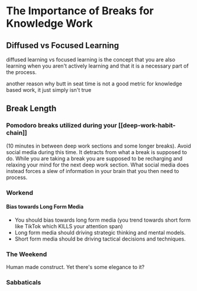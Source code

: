 # The Importance of Breaks for Knowledge Work

## Diffused vs Focused Learning
diffused learning vs focused learning is the concept that you are also learning when you aren't actively learning and that it is a necessary part of the process. 

another reason why butt in seat time is not a good metric for knowledge based work, it just simply isn't true

## Break Length
###  Pomodoro breaks utilized during your [[deep-work-habit-chain]]
(10 minutes in between deep work sections and some longer breaks).
Avoid social media during this time. It detracts from what a break is supposed to do. While you are taking a break you are supposed to be recharging and relaxing your mind for the next deep work section. What social media does instead forces a slew of information in your brain that you then need to process. 

### Workend
####  Bias towards Long Form Media
- You should bias towards long form media (you trend towards short form like TikTok which KILLS your attention span)
- Long form media should driving strategic thinking and mental models. 
- Short form media should be driving tactical decisions and techniques.

### The Weekend
Human made construct. Yet there's some elegance to it?

### Sabbaticals 
